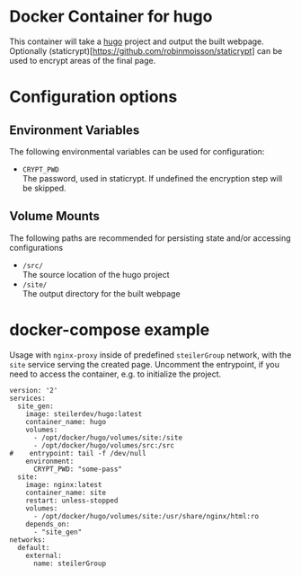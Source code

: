 # Docker Container for hugo
This container will take a [hugo](https://gohugo.io) project and output the built webpage. Optionally (staticrypt)[https://github.com/robinmoisson/staticrypt] can be used to encrypt areas of the final page.

# Configuration options
## Environment Variables
The following environmental variables can be used for configuration:

 - `CRYPT_PWD`    
    The password, used in staticrypt. If undefined the encryption step will be skipped.

## Volume Mounts
The following paths are recommended for persisting state and/or accessing configurations

 - `/src/`  
   The source location of the hugo project
 - `/site/`  
   The output directory for the built webpage

# docker-compose example
Usage with `nginx-proxy` inside of predefined `steilerGroup` network, with the `site` service serving the created page. Uncomment the entrypoint, if you need to access the container, e.g. to initialize the project.

```
version: '2'
services:
  site_gen:
    image: steilerdev/hugo:latest
    container_name: hugo
    volumes:
      - /opt/docker/hugo/volumes/site:/site
      - /opt/docker/hugo/volumes/src:/src
#    entrypoint: tail -f /dev/null
    environment:
      CRYPT_PWD: "some-pass"
  site:
    image: nginx:latest
    container_name: site
    restart: unless-stopped
    volumes:
      - /opt/docker/hugo/volumes/site:/usr/share/nginx/html:ro
    depends_on:
      - "site_gen"
networks:
  default:
    external:
      name: steilerGroup
```